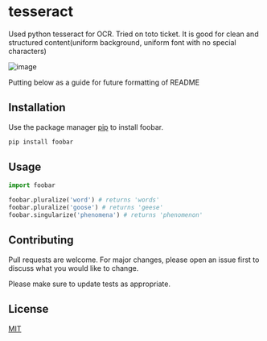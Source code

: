 # tesseract

Used python tesseract for OCR. Tried on toto ticket. 
It is good for clean and structured content(uniform background, uniform font with no special characters)

![image](https://user-images.githubusercontent.com/10414144/111511412-aa28c500-8789-11eb-986a-6a7e5cac7dff.png)




Putting below as a guide for future formatting of README


## Installation

Use the package manager [pip](https://pip.pypa.io/en/stable/) to install foobar.

```bash
pip install foobar
```

## Usage

```python
import foobar

foobar.pluralize('word') # returns 'words'
foobar.pluralize('goose') # returns 'geese'
foobar.singularize('phenomena') # returns 'phenomenon'
```

## Contributing
Pull requests are welcome. For major changes, please open an issue first to discuss what you would like to change.

Please make sure to update tests as appropriate.

## License
[MIT](https://choosealicense.com/licenses/mit/)






